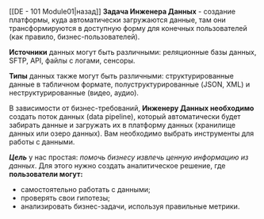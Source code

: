 [[DE - 101 Module01|назад]]
**Задача Инженера Данных** - создание платформы, куда автоматически загружаются данные, там они трансформируются в доступную форму для конечных пользователей (как правило, бизнес-пользователей). 

**Источники** данных могут быть различными: реляционные базы данных, SFTP, API, файлы с логами, сенсоры. 

**Типы** данных также могут быть различными: структурированные данные в табличном формате, полуструктурированные (JSON, XML) и неструктурированные (видео, аудио).

В зависимости от бизнес-требований, **Инженеру Данных необходимо** создать поток данных (data pipeline), который автоматически будет забирать данные и загружать их в платформу данных (хранилище данных или озеро данных). Вам необходимо выбрать инструменты для работы с данными. 

***Цель*** у нас простая: _помочь бизнесу извлечь ценную информацию из данных_. 
Для этого нужно создать аналитическое решение, где **пользователи могут:**
- самостоятельно работать с данными;
- проверять свои гипотезы;
- анализировать бизнес-задачи, используя правильные метрики. 